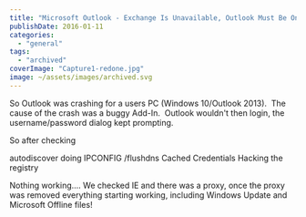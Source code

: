 ```yaml
---
title: "Microsoft Outlook - Exchange Is Unavailable, Outlook Must Be Online Or Connected."
publishDate: 2016-01-11
categories: 
  - "general"
tags:
  - "archived"
coverImage: "Capture1-redone.jpg"
image: ~/assets/images/archived.svg
---
```


So Outlook was crashing for a users PC (Windows 10/Outlook 2013).  The cause of the crash was a buggy Add-In.  Outlook wouldn't then login, the username/password dialog kept prompting.

So after checking

autodiscover doing IPCONFIG /flushdns Cached Credentials Hacking the registry

Nothing working.... We checked IE and there was a proxy, once the proxy was removed everything starting working, including Windows Update and Microsoft Offline files!

